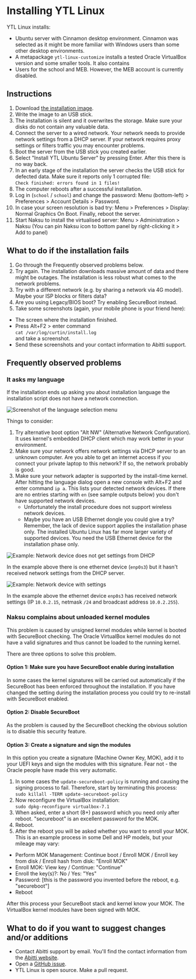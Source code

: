 # Installing YTL Linux

YTL Linux installs:
 * Ubuntu server with Cinnamon desktop environment. Cinnamon was selected
   as it might be more familiar with Windows users than some other desktop
   environments.
 * A metapackage `ytl-linux-customize` installs a tested Oracle VirtualBox
   version and some smaller tools. It also contains
 * Users for the school and MEB. However, the MEB account is currently disabled.

## Instructions

 1. Download [the installation image](https://linux.abitti.fi/ytl-install-22.iso).
 1. Write the image to an USB stick.
 1. The installation is silent and it overwrites the storage. Make sure your disks do not contain any valuable data.
 1. Connect the server to a wired network. Your network needs to provide network settings from a DHCP server. If your network requires proxy settings or filters traffic you may encounter problems.
 1. Boot the server from the USB stick you created earlier.
 1. Select "Install YTL Ubuntu Server" by pressing Enter. After this there is no way back.
 1. In an early stage of the installation the server checks the USB stick for defected data. Make sure it reports only 1 corrupted file:\
 `Check finished: errors found in 1 files!`
 1. The computer reboots after a successful installation.
 1. Log in (`school` / `school`) and change the password: Menu (bottom-left) > Preferences > Account Details > Password.
 1. In case your screen resolution is bad try: Menu > Preferences > Display: Normal Graphics On Boot. Finally, reboot the server.
 1. Start Naksu to install the virtualised server: Menu > Administration > Naksu (You can pin Naksu icon to bottom panel by right-clicking it > Add to panel)

## What to do if the installation fails

 1. Go through the Frequently observed problems below.
 1. Try again. The installation downloads massive amount of data and there might be outages. The installation is less robust what comes to the network problems.
 1. Try with a different network (e.g. by sharing a network via 4G model). Maybe your ISP blocks or filters data?
 1. Are you using Legacy/BIOS boot? Try enabling SecureBoot instead.
 1. Take some screenshots (again, your mobile phone is your friend here):
   * The screen where the installation finished.
   * Press Alt+F2 > enter command \
     `cat /var/log/curtin/install.log` \
     and take a screenshot.
   * Send these screenshots and your contact information to Abitti support.

## Frequently observed problems

### It asks my language

If the installation ends up asking you about installation language the installation
script does not have a network connection.

![Screenshot of the language selection menu](assets/install-no-network.png)

Things to consider:
 1. Try alternative boot option "Alt NW" (Alternative Network Configuration).
    It uses kernel's embedded DHCP client which may work better in your
    environment.
 1. Make sure your network offers network settings via DHCP server to an
    unknown computer. Are you able to get an internet access if you connect
    your private laptop to this network? If so, the network probably is good.
 1. Make sure your network adapter is supported by the install-time kernel.
    After hitting the language dialog open a new console with Alt+F2 and enter
    command `ip a`. This lists your detected network devices. If there are no
    entries starting with `en` (see sample outputs below) you don't have supported
    network devices.
      * Unfortunately the install procedure does not support wireless network devices.
      * Maybe you have an USB Ethernet dongle you could give a try? Remember, the
        lack of device support applies the installation phase only. The installed
        Ubuntu Linux has far more larger variety of supported devices. You need
        the USB Ethernet device for the installation phase only.

![Example: Network device does not get settings from DHCP](assets/install-network-no-settings.png)

In the example above there is one ethernet device (`enp0s3`) but it hasn't received network
settings from the DHCP server.

![Example: Network device with settings](assets/install-network-ok.png)

In the example above the ethernet device `enp0s3` has received network settings (IP
`10.0.2.15`, netmask `/24` and broadcast address `10.0.2.255`).

### Naksu complains about unloaded kernel modules

This problem is caused by unsigned kernel modules while kernel is booted with SecureBoot checking.
The Oracle VirtualBox kernel modules do not have a valid signatures and thus cannot be loaded to the
running kernel.

There are three options to solve this problem.

#### Option 1: Make sure you have SecureBoot enable during installation

In some cases the kernel signatures will be carried out automatically if the SecureBoot has been
enforced throughout the installation. If you have changed the setting during the installation
process you could try to re-install with SecureBoot enabled.

#### Option 2: Disable SecureBoot

As the problem is caused by the SecureBoot checking the obvious solution is to disable this security
feature.

#### Option 3: Create a signature and sign the modules

In this option you create a signature (Machine Owner Key, MOK), add it to your UEFI keys and sign the modules with this signature. Fear not - the Oracle people have made this very automatic.

 1. In some cases the `update-secureboot-policy` is running and causing the signing process to fail. Therefore, start by terminating this process:\
   `sudo killall -TERM update-secureboot-policy`
 1. Now reconfigure the VirtualBox installation:\
   `sudo dpkg-reconfigure virtualbox-7.1`
 1. When asked, enter a short (8+) password which you need only after reboot. "secureboot" is an excellent password for the MOK.
 1. Reboot.
 1. After the reboot you will be asked whether you want to enroll your MOK. This is an example process in some Dell and HP models, but your mileage may vary:
  * Perform MOK Management: Continue boot / Enroll MOK / Enroll key from disk / Enroll hash from disk: "Enroll MOK"
  * Enroll MOK: View key / Continue: "Continue"
  * Enroll the key(s)?: No / Yes: "Yes"
  * Password: [this is the password you invented before the reboot, e.g. "secureboot"]
  * Reboot

After this process your SecureBoot stack and kernel know your MOK. The VirtualBox kernel modules have been signed with MOK.

## What to do if you want to suggest changes and/or additions

 * Contact Abitti support by email. You'll find the contact information from the [Abitti website](https://abitti.fi).
 * Open a [GitHub issue](https://github.com/digabi/ytl-linux/issues).
 * YTL Linux is open source. Make a pull request.
